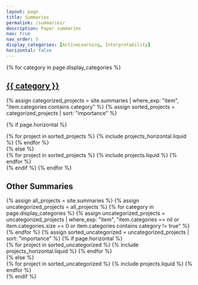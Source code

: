 ```yaml
---
layout: page
title: Summaries
permalink: /summaries/
description: Paper summaries
nav: true
nav_order: 5
display_categories: [ActiveLearning, Interpretability]
horizontal: false
---
```


<!-- pages/summaries.md -->
<div class="projects">

<!-- Display categorized projects -->
  {% for category in page.display_categories %}
  <a id="{{ category }}" href=".#{{ category }}">
    <h2 class="category">{{ category }}</h2>
  </a>
 {% assign categorized_projects = site.summaries | where_exp: "item", "item.categories contains category" %}
  {% assign sorted_projects = categorized_projects | sort: "importance" %}
  <!-- Generate cards for each project -->
  {% if page.horizontal %}
  <div class="container">
    <div class="row row-cols-1 row-cols-md-2">
    {% for project in sorted_projects %}
      {% include projects_horizontal.liquid %}
    {% endfor %}
    </div>
  </div>
  {% else %}
  <div class="row row-cols-1 row-cols-md-3">
    {% for project in sorted_projects %}
      {% include projects.liquid %}
    {% endfor %}
  </div>
  {% endif %}
  {% endfor %}
<h2 class="category">Other Summaries</h2>
{% assign all_projects = site.summaries %}
{% assign uncategorized_projects = all_projects %}
{% for category in page.display_categories %}
  {% assign uncategorized_projects = uncategorized_projects | where_exp: "item", "item.categories == nil or item.categories.size == 0 or item.categories contains category != true" %}
{% endfor %}
{% assign sorted_uncategorized = uncategorized_projects | sort: "importance" %}
{% if page.horizontal %}
<div class="container">
  <div class="row row-cols-1 row-cols-md-2">
  {% for project in sorted_uncategorized %}
    {% include projects_horizontal.liquid %}
  {% endfor %}
  </div>
</div>
{% else %}
<div class="row row-cols-1 row-cols-md-3">
  {% for project in sorted_uncategorized %}
    {% include projects.liquid %}
  {% endfor %}
</div>
{% endif %}
</div>